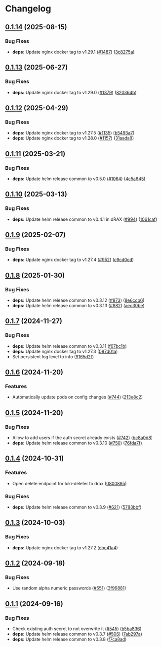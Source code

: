 # Changelog

## [0.1.14](https://github.com/accelleran/helm-charts/compare/loki-gateway-0.1.13...loki-gateway-0.1.14) (2025-08-15)


### Bug Fixes

* **deps:** Update nginx docker tag to v1.29.1 ([#1487](https://github.com/accelleran/helm-charts/issues/1487)) ([3c8275a](https://github.com/accelleran/helm-charts/commit/3c8275a77fc7821c11e311b89881cfd37e26718e))

## [0.1.13](https://github.com/accelleran/helm-charts/compare/loki-gateway-0.1.12...loki-gateway-0.1.13) (2025-06-27)


### Bug Fixes

* **deps:** Update nginx docker tag to v1.29.0 ([#1379](https://github.com/accelleran/helm-charts/issues/1379)) ([820364b](https://github.com/accelleran/helm-charts/commit/820364b45fb3f20f932e34304e0ee82632889f82))

## [0.1.12](https://github.com/accelleran/helm-charts/compare/loki-gateway-0.1.11...loki-gateway-0.1.12) (2025-04-29)


### Bug Fixes

* **deps:** Update nginx docker tag to v1.27.5 ([#1135](https://github.com/accelleran/helm-charts/issues/1135)) ([b5493a7](https://github.com/accelleran/helm-charts/commit/b5493a775ccabcb7e4e3e996d9b03f1c84f1ef1b))
* **deps:** Update nginx docker tag to v1.28.0 ([#1157](https://github.com/accelleran/helm-charts/issues/1157)) ([31aada8](https://github.com/accelleran/helm-charts/commit/31aada807e7bdc2ae2aa310d165e410a25adf681))

## [0.1.11](https://github.com/accelleran/helm-charts/compare/loki-gateway-0.1.10...loki-gateway-0.1.11) (2025-03-21)


### Bug Fixes

* **deps:** Update helm release common to v0.5.0 ([#1064](https://github.com/accelleran/helm-charts/issues/1064)) ([4c5a645](https://github.com/accelleran/helm-charts/commit/4c5a645145d14bc528d3d20798091be42d4d6009))

## [0.1.10](https://github.com/accelleran/helm-charts/compare/loki-gateway-0.1.9...loki-gateway-0.1.10) (2025-03-13)

### Bug Fixes

* **deps:** Update helm release common to v0.4.1 in dRAX ([#994](https://github.com/accelleran/helm-charts/issues/994)) ([1061caf](https://github.com/accelleran/helm-charts/commit/1061caff716b4988667b3f2d11937b89b1ab2b1c))

## [0.1.9](https://github.com/accelleran/helm-charts/compare/loki-gateway-0.1.8...loki-gateway-0.1.9) (2025-02-07)


### Bug Fixes

* **deps:** Update nginx docker tag to v1.27.4 ([#952](https://github.com/accelleran/helm-charts/issues/952)) ([c9cd0cd](https://github.com/accelleran/helm-charts/commit/c9cd0cdedadfc7ae6fc46a67fffc1ed3541c06d4))

## [0.1.8](https://github.com/accelleran/helm-charts/compare/loki-gateway-0.1.7...loki-gateway-0.1.8) (2025-01-30)


### Bug Fixes

* **deps:** Update helm release common to v0.3.12 ([#873](https://github.com/accelleran/helm-charts/issues/873)) ([8e6ccb6](https://github.com/accelleran/helm-charts/commit/8e6ccb6e761d66a164ad951e0e2f9118dfcfc9ba))
* **deps:** Update helm release common to v0.3.13 ([#882](https://github.com/accelleran/helm-charts/issues/882)) ([aec30be](https://github.com/accelleran/helm-charts/commit/aec30be5d86f444ad9d65ed18d580ac0c6410166))

## [0.1.7](https://github.com/accelleran/helm-charts/compare/loki-gateway-0.1.6...loki-gateway-0.1.7) (2024-11-27)


### Bug Fixes

* **deps:** Update helm release common to v0.3.11 ([f67bc1b](https://github.com/accelleran/helm-charts/commit/f67bc1bd548bbc2b91c6554e2df66f855c3e2120))
* **deps:** Update nginx docker tag to v1.27.3 ([087d01a](https://github.com/accelleran/helm-charts/commit/087d01a920de26ba364984261fad910cbe7a43b9))
* Set persistent log level to info ([9165d2f](https://github.com/accelleran/helm-charts/commit/9165d2f5a0015bfd9644f79c4b3a299ef322f8a1))

## [0.1.6](https://github.com/accelleran/helm-charts/compare/loki-gateway-0.1.5...loki-gateway-0.1.6) (2024-11-20)


### Features

* Automatically update pods on config changes ([#744](https://github.com/accelleran/helm-charts/issues/744)) ([213e8c2](https://github.com/accelleran/helm-charts/commit/213e8c27a7ab183498a53ebf7cfef94060ada2b2))

## [0.1.5](https://github.com/accelleran/helm-charts/compare/loki-gateway-0.1.4...loki-gateway-0.1.5) (2024-11-20)


### Bug Fixes

* Allow to add users if the auth secret already exists ([#742](https://github.com/accelleran/helm-charts/issues/742)) ([bc8a0d8](https://github.com/accelleran/helm-charts/commit/bc8a0d827961b0362d9eee59fc9d0ec038d229e0))
* **deps:** Update helm release common to v0.3.10 ([#750](https://github.com/accelleran/helm-charts/issues/750)) ([76fda7f](https://github.com/accelleran/helm-charts/commit/76fda7fc76c6926b402b49f3348b14a785af92f8))

## [0.1.4](https://github.com/accelleran/helm-charts/compare/loki-gateway-0.1.3...loki-gateway-0.1.4) (2024-10-31)


### Features

* Open delete endpoint for loki-deleter to drax ([0800895](https://github.com/accelleran/helm-charts/commit/0800895de3442f52220ad7e9a09ff7c2807f8f34))


### Bug Fixes

* **deps:** Update helm release common to v0.3.9 ([#621](https://github.com/accelleran/helm-charts/issues/621)) ([5783bbf](https://github.com/accelleran/helm-charts/commit/5783bbf75b6a5845dfc469d56849e2aae72d1d4c))

## [0.1.3](https://github.com/accelleran/helm-charts/compare/loki-gateway-0.1.2...loki-gateway-0.1.3) (2024-10-03)


### Bug Fixes

* **deps:** Update nginx docker tag to v1.27.2 ([ebc41a4](https://github.com/accelleran/helm-charts/commit/ebc41a42da0136d1e54b4fa024a09a578ce919fc))

## [0.1.2](https://github.com/accelleran/helm-charts/compare/loki-gateway-0.1.1...loki-gateway-0.1.2) (2024-09-18)


### Bug Fixes

* Use random alpha numeric passwords ([#551](https://github.com/accelleran/helm-charts/issues/551)) ([3f99881](https://github.com/accelleran/helm-charts/commit/3f998811ea513a6f0f098b1dea9f56a9afbcbda5))

## [0.1.1](https://github.com/accelleran/helm-charts/compare/loki-gateway-0.1.0...loki-gateway-0.1.1) (2024-09-16)


### Bug Fixes

* Check existing auth secret to not overwrite it ([#545](https://github.com/accelleran/helm-charts/issues/545)) ([b5ba836](https://github.com/accelleran/helm-charts/commit/b5ba836395459a0913262ee4eea83c77a6067c5c))
* **deps:** Update helm release common to v0.3.7 ([#506](https://github.com/accelleran/helm-charts/issues/506)) ([7ab297a](https://github.com/accelleran/helm-charts/commit/7ab297aeebd645f5c00399a04d4e1b159f24859e))
* **deps:** Update helm release common to v0.3.8 ([f7ca8ad](https://github.com/accelleran/helm-charts/commit/f7ca8ad8fd5dd79768da4d8b74aac0cd8eaac590))
